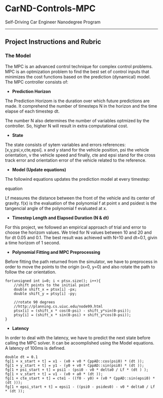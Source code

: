 # CarND-Controls-MPC
Self-Driving Car Engineer Nanodegree Program

---
## Project Instructions and Rubric

### The Model
The MPC is an advanced control technique for complex control problems. MPC is an optmization problem to find the best set of control inputs that minimizes the cost functions based on the prediction (dynamical) model. The MPC controller consists of:

* **Prediction Horizon**

The Prediction Horizom is the duration over which future predictions are made. It comprehend the number of timesteps N in the horizon and the time elapse of each timestep dt.

The number N also determines the number of variables optmized by the controller. So, higher N will result in extra computational cost.



* **State**

The state consists of sytem variables and errors references: [x,y,psi,v,cte,epsi]. x and y stand for the vehicle position, psi the vehicle orientation, v the vehicle speed and finally, cte and epsi stand for the cross track error and orientation error of the vehicle related to the reference.


* **Model (Update equations)**

The followind equations updates the prediction model at every timestep:

equation


Lf measures the distance between the front of the vehicle and its center of gravity. f(x) is the evaluation of the polynomial f at point x and psidest is the tangencial angle of the polynomial f evaluated at x.


* **Timestep Length and Elapsed Duration (N & dt)**

For this project, we followed an empirical approach of trial and error to choose the horizom values. We tried for N values between 10 and 20 and for dt 0.05 and 0.1. The best result was achieved with N=10 and dt=0.1, givin a time horizom of 1 second. 

* **Polynomial Fitting and MPC Preprocessing**

Before fitting the path returned from the simulator, we have to preprocess in order to move the points to the origin (x=0, y=0) and also rotate the path to follow the car orientation.
~~~~
for(unsigned int i=0; i < ptsx.size(); i++){
	//shift points to the initial point
	double shift_x = ptsx[i] -px;
	double shift_y = ptsy[i] -py;

	//rotate 90 degrees
	//http://planning.cs.uiuc.edu/node99.html
	ptsx[i] = (shift_x * cos(0-psi) - shift_y*sin(0-psi));
	ptsy[i] = (shift_x * sin(0-psi) + shift_y*cos(0-psi));
}
~~~~
* **Latency**

In order to deal with the latency, we have to predict the next state before calling the MPC solver. It can be acoomplished using the Model equations. A latency of 100ms is defined.

```
double dt = 0.1
fg[1 + x_start + t] = x1 - (x0 + v0 * CppAD::cos(psi0) * (dt ));
fg[1 + y_start + t] = y1 - (y0 + v0 * CppAD::sin(psi0) * (dt ));
fg[1 + psi_start + t] = psi1 - (psi0 - v0 * delta0 / Lf * (dt ) );
fg[1 + v_start + t] = v1 - (v0 + a0 * (dt ));
fg[1 + cte_start + t] = cte1 - ((f0 - y0) + (v0 * CppAD::sin(epsi0) * (dt )));
fg[1 + epsi_start + t] = epsi1 - ((psi0 - psides0) - v0 * delta0 / Lf * (dt ));

```